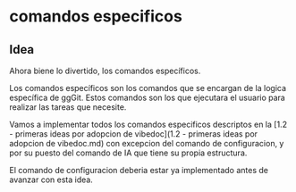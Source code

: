 # comandos especificos

## Idea
Ahora biene lo divertido, los comandos específicos.

Los comandos específicos son los comandos que se encargan de la logica específica de ggGit. Estos comandos son los que ejecutara el usuario para realizar las tareas que necesite. 

Vamos a implementar todos los comandos especificos descriptos en la [1.2 - primeras ideas por adopcion de vibedoc](1.2 - primeras ideas por adopcion de vibedoc.md) con excepcion del comando de configuracion, y por su puesto del comando de IA que tiene su propia estructura.

El comando de configuracion deberia estar ya implementado antes de avanzar con esta idea.
